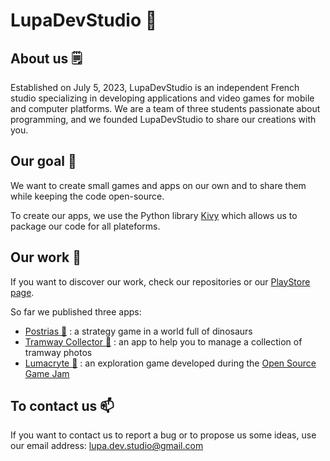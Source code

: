 # LupaDevStudio 🐺

## About us 🗒️

Established on July 5, 2023, LupaDevStudio is an independent French studio specializing in developing applications and video games for mobile and computer platforms. We are a team of three students passionate about programming, and we founded LupaDevStudio to share our creations with you. 

## Our goal 🚀

We want to create small games and apps on our own and to share them while keeping the code open-source.

To create our apps, we use the Python library [Kivy](https://kivy.org/) which allows us to package our code for all plateforms.

## Our work 📱

If you want to discover our work, check our repositories or our [PlayStore page](https://play.google.com/store/apps/dev?id=7601849429544070782&hl=fr&gl=US).

So far we published three apps:

- [Postrias :t-rex:](https://play.google.com/store/apps/details?id=lupadevstudio.com.postrias) : a strategy game in a world full of dinosaurs
- [Tramway Collector 🚊](https://play.google.com/store/apps/details?id=org.tramwaycollector) : an app to help you to manage a collection of tramway photos
- [Lumacryte 👻](https://play.google.com/store/apps/details?id=org.lumacryte) : an exploration game developed during the [Open Source Game Jam](https://itch.io/jam/open-source-ai-game-jam)

## To contact us 📫

If you want to contact us to report a bug or to propose us some ideas, use our email address: [lupa.dev.studio@gmail.com](lupa.dev.studio@gmail.com)
